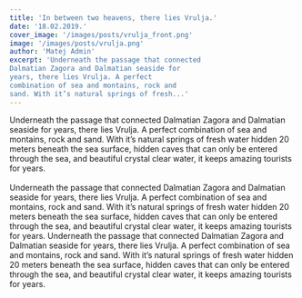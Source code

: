 ```yaml
---
title: 'In between two heavens, there lies Vrulja.'
date: '18.02.2019.'
cover_image: '/images/posts/vrulja_front.png'
image: '/images/posts/vrulja.png'
author: 'Matej Admin'
excerpt: 'Underneath the passage that connected 
Dalmatian Zagora and Dalmatian seaside for 
years, there lies Vrulja. A perfect 
combination of sea and montains, rock and
sand. With it’s natural springs of fresh...'
---
```


Underneath the passage that connected Dalmatian Zagora and Dalmatian seaside for years, 
there lies Vrulja. A perfect combination of sea and montains, rock and sand. With it’s 
natural springs of fresh water hidden 20 meters beneath the sea surface, hidden caves that 
can only be entered through the sea, and beautiful crystal clear water, it keeps amazing 
tourists for years.<br><br>
Underneath the passage that connected Dalmatian Zagora and Dalmatian seaside for years, 
there lies Vrulja. A perfect combination of sea and montains, rock and sand. With it’s 
natural springs of fresh water hidden 20 meters beneath the sea surface, hidden caves that 
can only be entered through the sea, and beautiful crystal clear water, it keeps amazing 
tourists for years. Underneath the passage that connected Dalmatian Zagora and Dalmatian 
seaside for years, there lies Vrulja. A perfect combination of sea and montains, rock and sand. 
With it’s natural springs of fresh water hidden 20 meters beneath the sea surface, hidden
 caves that can only be entered through the sea, and beautiful crystal clear water, it keeps 
amazing tourists for years. <br><br><br>